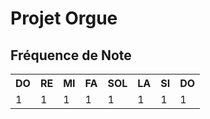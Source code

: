 <h1>Projet Orgue</h1>
<h2>Fréquence de Note</h2>
<table>
 <tr>
  <th>DO</th>
  <th>RE</th>
  <th>MI</th>
  <th>FA</th>
  <th>SOL</th>
  <th>LA</th>
  <th>SI</th>
  <th>DO</th>
 </tr>
 <tr>
  <td>1</td>
  <td>1</td>
  <td>1</td>
  <td>1</td>
  <td>1</td>
  <td>1</td>
  <td>1</td>
  <td>1</td>
 </tr>
</table>
